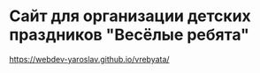 # Сайт для организации детских праздников "Весёлые ребята"
https://webdev-yaroslav.github.io/vrebyata/
